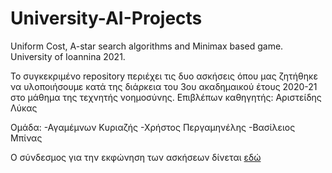 # University-AI-Projects
Uniform Cost, A-star search algorithms and Minimax based game. University of Ioannina 2021.

Το συγκεκριμένο repository περιέχει τις δυο ασκήσεις όπου μας ζητήθηκε να υλοποιήσουμε κατά της διάρκεια του 3ου ακαδημαικού έτους 2020-21 στο μάθημα της τεχνητής νοημοσύνης.
Επιβλέπων καθηγητής: Αριστείδης Λύκας

Ομάδα: -Αγαμέμνων Κυριαζής
       -Χρήστος Περγαμηνέλης
       -Βασίλειος Μπίνας

Ο σύνδεσμος για την εκφώνηση των ασκήσεων δίνεται [εδώ](https://www.cs.uoi.gr/~arly/courses/ai/askhsh2021.pdf)
